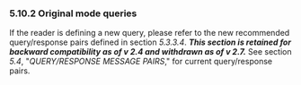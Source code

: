 ### 5.10.2 Original mode queries

If the reader is defining a new query, please refer to the new recommended query/response pairs defined in section _5.3.3.4_. **_This section is retained for backward compatibility as of v 2.4 and withdrawn as of v 2.7._** See section _5.4_, "_QUERY/RESPONSE MESSAGE PAIRS_," for current query/response pairs.
